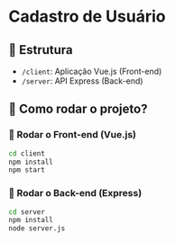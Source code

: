 # Cadastro de Usuário

## 📂 Estrutura

- `/client`: Aplicação Vue.js (Front-end)
- `/server`: API Express (Back-end)

## 🚀 Como rodar o projeto?

### 🔹 Rodar o Front-end (Vue.js)

```sh
cd client
npm install
npm start
```

### 🔹 Rodar o Back-end (Express)

```sh
cd server
npm install
node server.js
```
